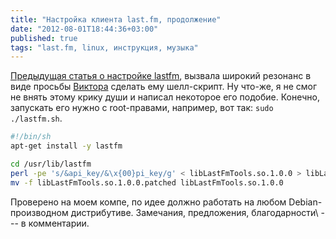 ```yaml
---
title: "Настройка клиента last.fm, продолжение"
date: "2012-08-01T18:44:36+03:00"
published: true
tags: "last.fm, linux, инструкция, музыка"
---
```


[Предыдущая статья о настройке lastfm](/post/lastfmclient/), вызвала широкий резонанс в виде просьбы
[Виктора](http://profiles.google.com/6alliapumob) сделать ему шелл-скрипт. Ну что-же, я не смог не внять этому крику
души и написал некоторое его подобие. Конечно, запускать его нужно с root-правами, например,
вот так: `sudo ./lastfm.sh`.

~~~~~bash
#!/bin/sh
apt-get install -y lastfm

cd /usr/lib/lastfm
perl -pe 's/&api_key/&\x{00}pi_key/g' < libLastFmTools.so.1.0.0 > libLastFmTools.so.1.0.0.patched
mv -f libLastFmTools.so.1.0.0.patched libLastFmTools.so.1.0.0
~~~~~

Проверено на моем компе, по идее должно работать на любом Debian-производном дистрибутиве. Замечания, предложения,
благодарности\ --- в комментарии.
